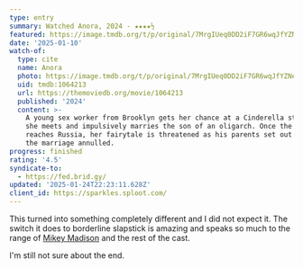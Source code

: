 ```yaml
---
type: entry
summary: Watched Anora, 2024 - ★★★★½
featured: https://image.tmdb.org/t/p/original/7MrgIUeq0DD2iF7GR6wqJfYZNeC.jpg
date: '2025-01-10'
watch-of:
  type: cite
  name: Anora
  photo: https://image.tmdb.org/t/p/original/7MrgIUeq0DD2iF7GR6wqJfYZNeC.jpg
  uid: tmdb:1064213
  url: https://themoviedb.org/movie/1064213
  published: '2024'
  content: >-
    A young sex worker from Brooklyn gets her chance at a Cinderella story when
    she meets and impulsively marries the son of an oligarch. Once the news
    reaches Russia, her fairytale is threatened as his parents set out to get
    the marriage annulled.
progress: finished
rating: '4.5'
syndicate-to:
  - https://fed.brid.gy/
updated: '2025-01-24T22:23:11.628Z'
client_id: https://sparkles.sploot.com/
---
```

This turned into something completely different and I did not expect it. The switch it does to borderline slapstick is amazing and speaks so much to the range of [Mikey Madison](https://www.themoviedb.org/person/1640439-mikey-madison) and the rest of the cast.

I'm still not sure about the end.
